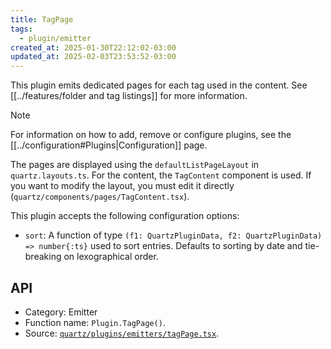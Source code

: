 ```yaml
---
title: TagPage
tags:
  - plugin/emitter
created_at: 2025-01-30T22:12:02-03:00
updated_at: 2025-02-03T23:53:52-03:00
---
```


This plugin emits dedicated pages for each tag used in the content. See [[../features/folder and tag listings]] for more information.

> [!note]
> For information on how to add, remove or configure plugins, see the [[../configuration#Plugins|Configuration]] page.

The pages are displayed using the `defaultListPageLayout` in `quartz.layouts.ts`. For the content, the `TagContent` component is used. If you want to modify the layout, you must edit it directly (`quartz/components/pages/TagContent.tsx`).

This plugin accepts the following configuration options:

- `sort`: A function of type `(f1: QuartzPluginData, f2: QuartzPluginData) => number{:ts}` used to sort entries. Defaults to sorting by date and tie-breaking on lexographical order.

## API

- Category: Emitter
- Function name: `Plugin.TagPage()`.
- Source: [`quartz/plugins/emitters/tagPage.tsx`](https://github.com/jackyzha0/quartz/blob/v4/quartz/plugins/emitters/tagPage.tsx).
